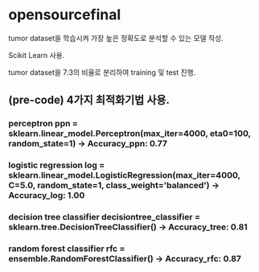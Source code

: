 # opensourcefinal

tumor dataset을 학습시켜 가장 높은 정확도로 분석할 수 있는 모델 작성.

Scikit Learn 사용.

tumor dataset을 7:3의 비율로 분리하여 training 및 test 진행.

<h2> (pre-code) 4가지 최적화기법 사용.

  <h3> perceptron
    ppn = sklearn.linear_model.Perceptron(max_iter=4000, eta0=100, random_state=1)
    -> Accuracy_ppn: 0.77
    
  <h3> logistic regression
    log = sklearn.linear_model.LogisticRegression(max_iter=4000, C=5.0, random_state=1, class_weight='balanced')
    -> Accuracy_log: 1.00
    
  <h3> decision tree classifier
    decisiontree_classifier = sklearn.tree.DecisionTreeClassifier()
    -> Accuracy_tree: 0.81

  <h3> random forest classifier
    rfc = ensemble.RandomForestClassifier()
    -> Accuracy_rfc: 0.87
